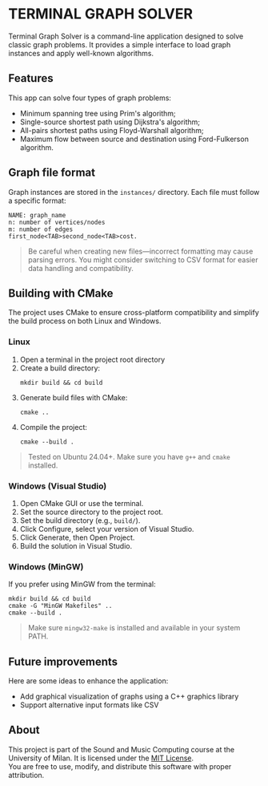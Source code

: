 # TERMINAL GRAPH SOLVER

Terminal Graph Solver is a command-line application designed to solve classic graph problems. It provides a simple interface to load graph instances and apply well-known algorithms.

## Features

This app can solve four types of graph problems: 
- Minimum spanning tree using Prim's algorithm;
- Single-source shortest path using Dijkstra's algorithm;
- All-pairs shortest paths using Floyd-Warshall algorithm;
- Maximum flow between source and destination using Ford-Fulkerson algorithm.

## Graph file format

Graph instances are stored in the ```instances/``` directory. Each file must follow a specific format:

```
NAME: graph_name
n: number of vertices/nodes
m: number of edges
first_node<TAB>second_node<TAB>cost.
```
> Be careful when creating new files—incorrect formatting may cause parsing errors.
> You might consider switching to CSV format for easier data handling and compatibility.

## Building with CMake

The project uses CMake to ensure cross-platform compatibility and simplify the build process on both Linux and Windows.

### Linux 

1. Open a terminal in the project root directory
2. Create a build directory:
   ```
   mkdir build && cd build
   ```
3. Generate build files with CMake:
   ```
   cmake ..
   ```
4. Compile the project:
   ```
   cmake --build .
   ```
> Tested on Ubuntu 24.04+. Make sure you have ```g++``` and ```cmake``` installed.

### Windows (Visual Studio)

1. Open CMake GUI or use the terminal.
2. Set the source directory to the project root.
3. Set the build directory (e.g., ```build/```).
4. Click Configure, select your version of Visual Studio.
5. Click Generate, then Open Project.
6. Build the solution in Visual Studio.

### Windows (MinGW)

If you prefer using MinGW from the terminal:
```
mkdir build && cd build
cmake -G "MinGW Makefiles" ..
cmake --build .
```
> Make sure ```mingw32-make``` is installed and available in your system PATH.

## Future improvements

Here are some ideas to enhance the application:

- Add graphical visualization of graphs using a C++ graphics library
- Support alternative input formats like CSV

## About
This project is part of the Sound and Music Computing course at the University of Milan. It is licensed under the [MIT License](LICENSE).  
You are free to use, modify, and distribute this software with proper attribution.

